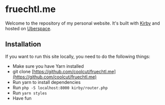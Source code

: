 # fruechtl.me

Welcome to the repository of my personal website. It's built with [Kirby](https://getkirby.com) and hosted on [Uberspace](https://uberspace.de/en/).

## Installation

If you want to run this site locally, you need to do the following things:

- Make sure you have Yarn installed
- git clone [https://github.com/coolcut/fruechtl.me](https://github.com/coolcut/fruechtl.me)
- Run yarn to install dependencies
- Run `php -S localhost:8000 kirby/router.php`
- Run `yarn styles`
- Have fun
